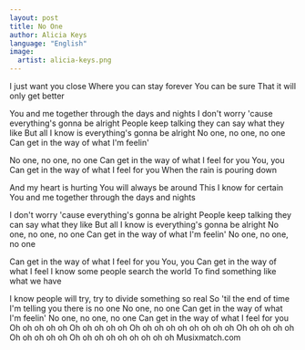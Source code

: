 ```yaml
---
layout: post
title: No One
author: Alicia Keys
language: "English"
image:
  artist: alicia-keys.png
---
```

I just want you close
Where you can stay forever
You can be sure
That it will only get better

You and me together through the days and nights
I don't worry 'cause everything's gonna be alright
People keep talking they can say what they like
But all I know is everything's gonna be alright
No one, no one, no one
Can get in the way of what I'm feelin'

No one, no one, no one
Can get in the way of what I feel for you
You, you
Can get in the way of what I feel for you
When the rain is pouring down

And my heart is hurting
You will always be around
This I know for certain
You and me together through the days and nights

I don't worry 'cause everything's gonna be alright
People keep talking they can say what they like
But all I know is everything's gonna be alright
No one, no one, no one
Can get in the way of what I'm feelin'
No one, no one, no one

Can get in the way of what I feel for you
You, you
Can get in the way of what I feel
I know some people search the world
To find something like what we have

I know people will try, try to divide something so real
So 'til the end of time I'm telling you there is no one
No one, no one
Can get in the way of what I'm feelin'
No one, no one, no one
Can get in the way of what I feel for you
Oh oh oh oh oh
Oh oh oh oh oh
Oh oh oh oh oh oh oh oh oh
Oh oh oh oh oh
Oh oh oh oh oh
Oh oh oh oh oh oh oh oh oh
Musixmatch.com
